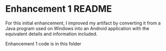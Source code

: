 # Enhancement 1 README

For this initial enhancement, I improved my artifact by converting it from a Java program used on Windows into an Android application with the equivalent details and information included.

Enhancement 1 code is in this folder
